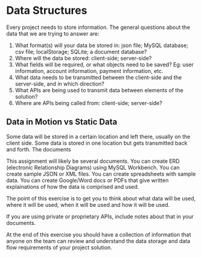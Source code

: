# Data Structures

Every project needs to store information. The general questions about the data that we are trying to answer are:

1. What format(s) will your data be stored in: json file; MySQL database; csv file; localStorage; SQLite; a document database?
2. Where will the data be stored: client-side; server-side?
3. What fields will be required, or what objects need to be saved? Eg: user information, account information, payment information, etc.
4. What data needs to be transmitted between the client-side and the server-side, and in which direction?
5. What APIs are being used to transmit data between elements of the solution?
6. Where are APIs being called from: client-side; server-side?

## Data in Motion vs Static Data

Some data will be stored in a certain location and left there, usually on the client side. Some data is stored in one location but gets transmitted back and forth. The documents 

This assignment will likely be several documents. You can create ERD (electronic Relationship Diagrams) using MySQL Workbench. You can create sample JSON or XML files. You can create spreadsheets with sample data. You can create Google/Word docs or PDFs that give written explainations of how the data is comprised and used.

The point of this exercise is to get you to think about what data will be used, where it will be used, when it will be used and how it will be used.

If you are using private or proprietary APIs, include notes about that in your documents.

At the end of this exercise you should have a collection of information that anyone on the team can review and understand the data storage and data flow requirements of your project solution.

